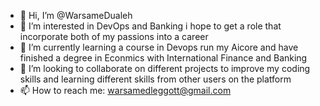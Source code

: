 - 👋 Hi, I’m @WarsameDualeh
- 👀 I’m interested in DevOps and Banking i hope to get a role that incorporate both of my passions into a career
- 🌱 I’m currently learning a course in Devops run my Aicore and have finished a degree in Econmics with International Finance and Banking
- 💞️ I’m looking to collaborate on different projects to improve my coding skills and learning different skills from other users on the platform
- 📫 How to reach me: warsamedleggott@gmail.com

<!---
WarsameDualeh/WarsameDualeh is a ✨ special ✨ repository because its `README.md` (this file) appears on your GitHub profile.
You can click the Preview link to take a look at your changes.
--->
